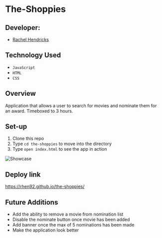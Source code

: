 # The-Shoppies

## Developer:
- [Rachel Hendricks](https://github.com/rhen92)

## Technology Used
- `JavaScript`
- `HTML`
- `CSS`

## Overview
Application that allows a user to search for movies and nominate them for an award. Timeboxed to 3 hours.

## Set-up
1. Clone this repo
2. Type `cd the-shoppies` to move into the directory
3. Type `open index.html` to see the app in action

![Showcase](https://media.giphy.com/media/07KfSgkKjW4y3FmIK8/giphy.gif)

## Deploy link
https://rhen92.github.io/the-shoppies/

## Future Additions
- Add the ability to remove a movie from nomination list
- Disable the nominate button once movie has been added
- Add banner once the max of 5 nominations has been made
- Make the application look better
